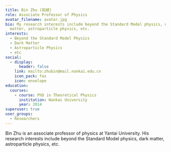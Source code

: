 ```yaml
---
title: Bin Zhu (祝斌)
role: Associate Professor of Physics
avatar_filename: avatar.jpg
bio: My research interests include beyond the Standard Model physics, dark
  matter, astroparticle physics, etc.
interests:
  - Beyond the Standard Model Physics
  - Dark Matter
  - Astroparticle Physics
  - etc
social:
  - display:
      header: false
    link: mailto:zhubin@mail.nankai.edu.cn
    icon_pack: fas
    icon: envelope
education:
  courses:
    - course: PhD in Theoretical Physics
      institution: Nankai University
      year: 2014
superuser: true
user_groups:
  - Researchers
---
```

Bin Zhu is an associate professor of physics at Yantai University. His research interests include beyond the Standard Model physics, dark matter, astroparticle physics, etc.